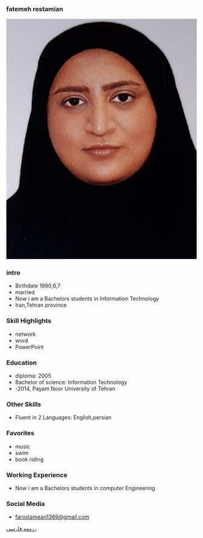 ### fatemeh rostamian
<img src="pic.png">

### intro


+ Birthdate 1990,6,7
+ married
+ Now i am a Bachelors students in Information Technology
+ Iran,Tehran province 

### Skill Highlights



+ network 
+ word
+ PowerPoint 

### Education


+ diploma: 2005
+ Bachelor of science: Information Technology
+  -2014, Payam Noor University of Tehran

### Other Skills


+ Fluent in 2 Languages: English,persian

### Favorites


+ music 
+ swim
+ book riding 

### Working Experience


+ Now i am a Bachelors students in computer Engineering 


### Social Media



+ farostamean1369@gmail.com 
 




[رزومه فارسی](/resume-fa)


